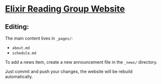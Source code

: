 # [Elixir Reading Group Website](https://elixir-reading-group.github.io/)


## Editing:
The main content lives in `_pages/`:
* `about.md`
* `schedule.md`

To add a news item, create a new announcement file in the `_news/` directory.

Just commit and push your changes, the website will be rebuild automatically.
